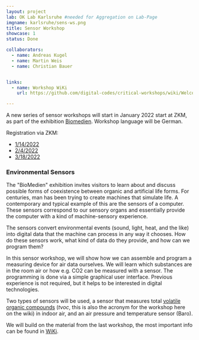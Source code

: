 ```yaml
---
layout: project
lab: OK Lab Karlsruhe #needed for Aggregation on Lab-Page
imgname: karlsruhe/sens-ws.png
title: Sensor Workshop
showcase: 1
status: Done

collaborators:
  - name: Andreas Kugel
  - name: Martin Weis
  - name: Christian Bauer


links:
  - name: Workshop WiKi
    url: https://github.com/digital-codes/critical-workshops/wiki/Welcome

---
```


A new series of sensor workshops will start in January 2022 start at ZKM, as part of the exhibition [Biomedien](https://zkm.de/en/exhibition/2021/12/biomedia). Workshop language will be German.

Registration via ZKM:

 * [1/14/2022](https://zkm.de/de/fuehrung-workshop/2022/01/sensoren-workshop)
 * [ 2/4/2022](https://zkm.de/de/fuehrung-workshop/2022/02/sensoren-workshop)
 * [3/18/2022](https://zkm.de/de/fuehrung-workshop/2022/03/sensoren-workshop)

### Environmental Sensors
The "BioMedien" exhibition invites visitors to learn about and discuss possible forms of coexistence between organic and artificial life forms. For centuries, man has been trying to create machines that simulate life. A contemporary and typical example of this are the sensors of a computer. These sensors correspond to our sensory organs and essentially provide the computer with a kind of machine-sensory experience.

The sensors convert environmental events (sound, light, heat, and the like) into digital data that the machine can process in any way it chooses. How do these sensors work, what kind of data do they provide, and how can we program them?

In this sensor workshop, we will show how we can assemble and program a measuring device for air data ourselves. We will learn which substances are in the room air or how e.g. CO2 can be measured with a sensor. The programming is done via a simple graphical user interface. Previous experience is not required, but it helps to be interested in digital technologies.

Two types of sensors will be used, a sensor that measures total [volatile organic compounds](https://en.wikipedia.org/wiki/Volatile_organic_compound) (*tvoc*, this is also the acronym for the workshop here on the wiki) in indoor air, and an air pressure and temperature sensor (Baro).

We will build on the material from the last workshop, the most important info can be found in [WiKi](https://github.com/digital-codes/critical-workshops/wiki/Welcome).


